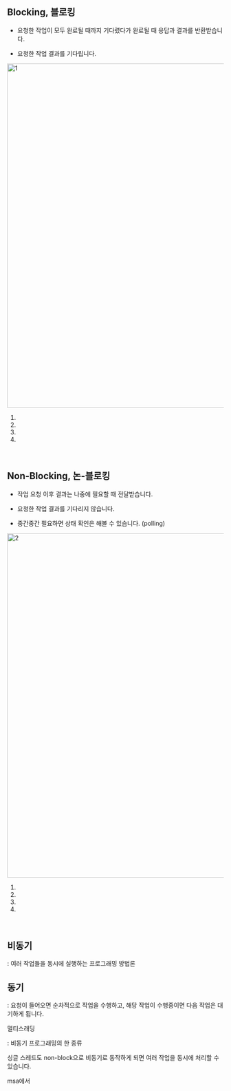 ## Blocking, 블로킹 

+ 요청한 작업이 모두 완료될 때까지 기다렸다가 완료될 때 응답과 결과를 반환받습니다.

+ 요청한 작업 결과를 기다립니다.

<img width="800" alt="1" src="https://github.com/greeneryjin/Engineering-Blog/assets/87289562/e442dd76-3df6-434c-b042-62ccc1ec5647">

1. 

2. 

3. 

4.

<br>

## Non-Blocking, 논-블로킹 

+ 작업 요청 이후 결과는 나중에 필요할 때 전달받습니다.

+ 요청한 작업 결과를 기다리지 않습니다.

+ 중간중간 필요하면 상태 확인은 해볼 수 있습니다. (polling)

<img width="800" alt="2" src="https://github.com/greeneryjin/Engineering-Blog/assets/87289562/811a456e-c064-4b93-ac57-72108ed7edce">

1.

2. 

3. 

4.

<br>

## 비동기

: 여러 작업들을 동시에 실행하는 프로그래밍 방법론 

## 동기

: 요청이 들어오면 순차적으로 작업을 수행하고, 해당 작업이 수행중이면 다음 작업은 대기하게 됩니다. 

멀티스래딩

: 비동기 프로그래밍의 한 종류

싱글 스레드도 non-block으로 비동기로 동작하게 되면 여러 작업을 동시에 처리할 수 있습니다.


msa에서 
